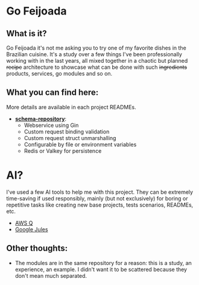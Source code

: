 # Go Feijoada

## What is it?
Go Feijoada it's not me asking you to try one of my favorite dishes in the Brazilian cuisine. It's a study over a few
things I've been professionally working with in the last years, all mixed together in a chaotic but planned ~~recipe~~
architecture to showcase what can be done with such ~~ingredients~~ products, services, go modules and so on.

## What you can find here:

More details are available in each project READMEs.

- **[schema-repository](./schema-repository)**:
   - Webservice using Gin
   - Custom request binding validation
   - Custom request struct unmarshalling
   - Configurable by file or environment variables
   - Redis or Valkey for persistence

# AI?

I've used a few AI tools to help me with this project. They can be extremely time-saving if used responsibly, mainly
(but not exclusively) for boring or repetitive tasks like creating new base projects, tests scenarios, READMEs, etc.

- [AWS Q](https://aws.amazon.com/en/q/)
- [Google Jules](https://jules.google.com)

## Other thoughts:

- The modules are in the same repository for a reason: this is a study, an experience, an example. I didn't want it to
  be scattered because they don't mean much separated.  